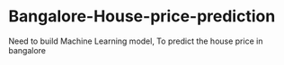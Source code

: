 # Bangalore-House-price-prediction
Need to build Machine Learning model, To predict the house price in bangalore 
